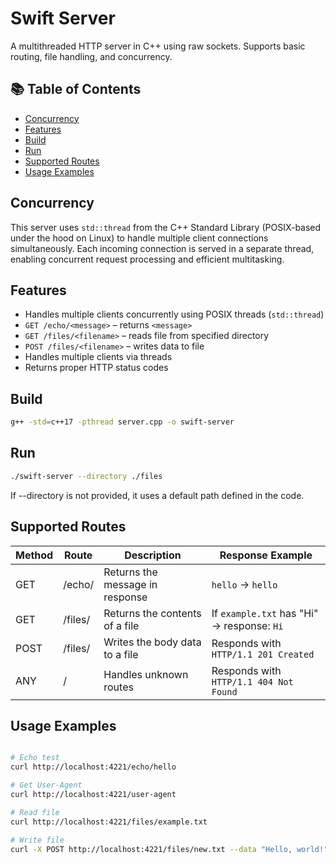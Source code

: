 # Swift Server

A multithreaded HTTP server in C++ using raw sockets. Supports basic routing, file handling, and concurrency.


## 📚 Table of Contents
- [Concurrency](#concurrency)
- [Features](#features)
- [Build](#build)
- [Run](#run)
- [Supported Routes](#supported-routes)
- [Usage Examples](#usage-examples)

## Concurrency

This server uses `std::thread` from the C++ Standard Library (POSIX-based under the hood on Linux) to handle multiple client connections simultaneously. Each incoming connection is served in a separate thread, enabling concurrent request processing and efficient multitasking.


## Features
- Handles multiple clients concurrently using POSIX threads (`std::thread`)
- `GET /echo/<message>` – returns `<message>`
- `GET /files/<filename>` – reads file from specified directory
- `POST /files/<filename>` – writes data to file
- Handles multiple clients via threads
- Returns proper HTTP status codes

## Build

```bash
g++ -std=c++17 -pthread server.cpp -o swift-server
```
## Run
```bash
./swift-server --directory ./files
```
If --directory is not provided, it uses a default path defined in the code.

## Supported Routes

| Method | Route                   | Description                          | Response Example                          |
|--------|-------------------------|--------------------------------------|-------------------------------------------|
| GET    | /echo/<message>         | Returns the message in response      | `hello` → `hello`                         |
| GET    | /files/<filename>       | Returns the contents of a file       | If `example.txt` has "Hi" → response: `Hi`|
| POST   | /files/<filename>       | Writes the body data to a file       | Responds with `HTTP/1.1 201 Created`      |
| ANY    | /<invalid>              | Handles unknown routes               | Responds with `HTTP/1.1 404 Not Found`    |

## Usage Examples

```bash

# Echo test
curl http://localhost:4221/echo/hello

# Get User-Agent
curl http://localhost:4221/user-agent

# Read file
curl http://localhost:4221/files/example.txt

# Write file
curl -X POST http://localhost:4221/files/new.txt --data "Hello, world!"
```

